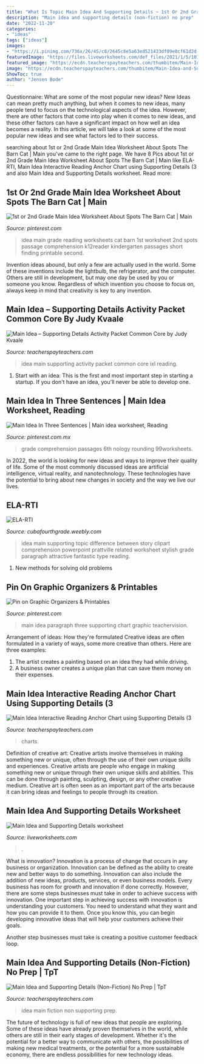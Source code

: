 ```yaml
---
title: "What Is Topic Main Idea And Supporting Details ~ 1st Or 2nd Grade Main Idea Worksheet About Spots The Barn Cat"
description: "Main idea and supporting details (non-fiction) no prep"
date: "2022-11-20"
categories:
- "ideas"
tags: ["ideas"]
images:
- "https://i.pinimg.com/736x/26/45/c8/2645c8e5a63ed521433df09e0cf61d2d--first-grade-main-idea-first-grade-reading.jpg"
featuredImage: "https://files.liveworksheets.com/def_files/2021/1/5/10105024205207244/10105024205207244002.jpg"
featured_image: "https://ecdn.teacherspayteachers.com/thumbitem/Main-Idea-Interactive-Reading-Anchor-Chart-using-Supporting-Details-3-Types--4558848-1563975599/original-4558848-4.jpg"
image: "https://ecdn.teacherspayteachers.com/thumbitem/Main-Idea-and-Supporting-Details-Non-Fiction--4332624-1549437047/original-4332624-3.jpg"
ShowToc: true
author: "Jensen Bode"
---
```



Questionnaire: What are some of the most popular new ideas?
New Ideas can mean pretty much anything, but when it comes to new ideas, many people tend to focus on the technological aspects of the idea. However, there are other factors that come into play when it comes to new ideas, and these other factors can have a significant impact on how well an idea becomes a reality. In this article, we will take a look at some of the most popular new ideas and see what factors led to their success.

	

		
searching about 1st or 2nd Grade Main Idea Worksheet About Spots The Barn Cat | Main you've came to the right page. We have 8 Pics about 1st or 2nd Grade Main Idea Worksheet About Spots The Barn Cat | Main like ELA-RTI, Main Idea Interactive Reading Anchor Chart using Supporting Details (3 and also Main Idea and Supporting Details worksheet. Read more:
		
    
## 1st Or 2nd Grade Main Idea Worksheet About Spots The Barn Cat | Main

<img loading=lazy src="https://i.pinimg.com/736x/26/45/c8/2645c8e5a63ed521433df09e0cf61d2d--first-grade-main-idea-first-grade-reading.jpg" onerror="this.onerror=null;this.src='https://tse3.mm.bing.net/th?id=OIP.yKqtZ5RJzmkiC4B1BotIgwHaJl&amp;pid=15.1';" alt="1st or 2nd Grade Main Idea Worksheet About Spots The Barn Cat | Main">

_Source: pinterest.com_

>idea main grade reading worksheets cat barn 1st worksheet 2nd spots passage comprehension k12reader kindergarten passages short finding printable second. 

	

Invention ideas abound, but only a few are actually used in the world. Some of these inventions include the lightbulb, the refrigerator, and the computer. Others are still in development, but may one day be used by you or someone you know. Regardless of which invention you choose to focus on, always keep in mind that creativity is key to any invention.

    
## Main Idea – Supporting Details Activity Packet Common Core By Judy Kvaale

<img loading=lazy src="https://ecdn.teacherspayteachers.com/thumbitem/Main-Idea-Supporting-Details-Activity-Packet-Common-Core-1470059502/original-545271-2.jpg" onerror="this.onerror=null;this.src='https://tse3.mm.bing.net/th?id=OIP.bn-wIPowO4yK0IwohoBeewAAAA&amp;pid=15.1';" alt="Main Idea – Supporting Details Activity Packet Common Core by Judy Kvaale">

_Source: teacherspayteachers.com_

>idea main supporting activity packet common core ixl reading. 

	

1. Start with an idea: This is the first and most important step in starting a startup. If you don't have an idea, you'll never be able to develop one. 

    
## Main Idea In Three Sentences | Main Idea Worksheet, Reading

<img loading=lazy src="https://i.pinimg.com/736x/2b/43/83/2b43837559cf6817e730f851d294415e--student-teaching-teaching-reading.jpg" onerror="this.onerror=null;this.src='https://tse1.mm.bing.net/th?id=OIP.WalZDXKqCRjZxmi-7ShGowHaJl&amp;pid=15.1';" alt="Main Idea In Three Sentences | Main idea worksheet, Reading">

_Source: pinterest.com.mx_

>grade comprehension passages 6th nology rounding 99worksheets. 

	

In 2022, the world is looking for new ideas and ways to improve their quality of life. Some of the most commonly discussed ideas are artificial intelligence, virtual reality, and nanotechnology. These technologies have the potential to bring about new changes in society and the way we live our lives.

    
## ELA-RTI

<img loading=lazy src="https://cubafourthgrade.weebly.com/uploads/1/1/0/3/110333177/explanation-of-topic_orig.png" onerror="this.onerror=null;this.src='https://tse3.mm.bing.net/th?id=OIP.bx1Uc1X-h3RUus8kvUYenAHaFu&amp;pid=15.1';" alt="ELA-RTI">

_Source: cubafourthgrade.weebly.com_

>idea main supporting topic difference between story clipart comprehension powerpoint prattville related worksheet stylish grade paragraph attractive fantastic type reading. 

	

1. New methods for solving old problems

    
## Pin On Graphic Organizers &amp; Printables

<img loading=lazy src="https://i.pinimg.com/736x/04/b9/66/04b966fb7a913aa56efc6cbe9ef5e6d6.jpg" onerror="this.onerror=null;this.src='https://tse4.mm.bing.net/th?id=OIP.J7cRmQNMr7z8jrDUS8Dj2AHaLG&amp;pid=15.1';" alt="Pin on Graphic Organizers &amp; Printables">

_Source: pinterest.com_

>main idea paragraph three supporting chart graphic teachervision. 

	

Arrangement of ideas: How they're formulated
Creative ideas are often formulated in a variety of ways, some more creative than others. Here are three examples:
1. The artist creates a painting based on an idea they had while driving.
2. A business owner creates a unique plan that can save them money on their expenses.

    
## Main Idea Interactive Reading Anchor Chart Using Supporting Details (3

<img loading=lazy src="https://ecdn.teacherspayteachers.com/thumbitem/Main-Idea-Interactive-Reading-Anchor-Chart-using-Supporting-Details-3-Types--4558848-1563975599/original-4558848-4.jpg" onerror="this.onerror=null;this.src='https://tse3.mm.bing.net/th?id=OIP.tpGCogbKpWKN2odyMOKMtAAAAA&amp;pid=15.1';" alt="Main Idea Interactive Reading Anchor Chart using Supporting Details (3">

_Source: teacherspayteachers.com_

>charts. 

	

Definition of creative art: Creative artists involve themselves in making something new or unique, often through the use of their own unique skills and experiences.
Creative artists are people who engage in making something new or unique through their own unique skills and abilities. This can be done through painting, sculpting, design, or any other creative medium. Creative art is often seen as an important part of the arts because it can bring ideas and feelings to people through its creation.

    
## Main Idea And Supporting Details Worksheet

<img loading=lazy src="https://files.liveworksheets.com/def_files/2021/1/5/10105024205207244/10105024205207244002.jpg" onerror="this.onerror=null;this.src='https://tse2.mm.bing.net/th?id=OIP.UvVSwzz1gE0z9oLnVcDZYAHaMK&amp;pid=15.1';" alt="Main Idea and Supporting Details worksheet">

_Source: liveworksheets.com_

>. 

	

What is innovation?
Innovation is a process of change that occurs in any business or organization. Innovation can be defined as the ability to create new and better ways to do something. Innovation can also include the addition of new ideas, products, services, or even business models. Every business has room for growth and innovation if done correctly. However, there are some steps businesses must take in order to achieve success with innovation.
One important step in achieving success with innovation is understanding your customers. You need to understand what they want and how you can provide it to them. Once you know this, you can begin developing innovative ideas that will help your customers achieve their goals.

Another step businesses must take is creating a positive customer feedback loop.

    
## Main Idea And Supporting Details (Non-Fiction) No Prep | TpT

<img loading=lazy src="https://ecdn.teacherspayteachers.com/thumbitem/Main-Idea-and-Supporting-Details-Non-Fiction--4332624-1549437047/original-4332624-3.jpg" onerror="this.onerror=null;this.src='https://tse1.mm.bing.net/th?id=OIP.AszRuzeuFcyAJXqZFGwvVQAAAA&amp;pid=15.1';" alt="Main Idea and Supporting Details (Non-Fiction) No Prep | TpT">

_Source: teacherspayteachers.com_

>idea main fiction non supporting prep. 

	

The future of technology is full of new ideas that people are exploring. Some of these ideas have already proven themselves in the world, while others are still in their early stages of development. Whether it's the potential for a better way to communicate with others, the possibilities of making new medical treatments, or the potential for a more sustainable economy, there are endless possibilities for new technology ideas.

